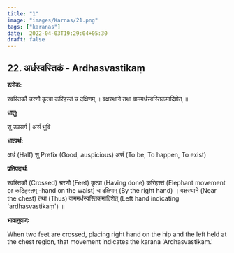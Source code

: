 ```yaml
---
title: "1"
image: "images/Karnas/21.png"
tags: ["karanas"]
date:  2022-04-03T19:29:04+05:30
draft: false
---
```


## 22. अर्धस्वस्तिकं - Ardhasvastikaṃ

**श्लोक:**


स्वस्तिकौ चरणौ कृत्वा करिहस्तं च दक्षिणम् । वक्षस्थाने तथा वाममर्धस्वस्तिकमादिशेत् ॥



**धातुः**


सु उपसर्ग | असँ भुवि 


**धात्वर्थ:**


अर्ध (Half)
सु Prefix (Good, auspicious) असँ (To be, To happen, To exist)


**प्रतिपदार्थः**


स्वस्तिकौ (Crossed) चरणौ (Feet) कृत्वा (Having done) करिहस्तं (Elephant movement or कटिहस्तम् -hand on the waist) च दक्षिणम् (By the right hand) । वक्षस्थाने (Near the chest) तथा (Thus) वाममर्धस्वस्तिकमादिशेत् (Left hand indicating 'ardhasvastikaṃ') ॥


**भावानुवादः**


When two feet are crossed, placing right hand on the hip and the left held at the chest region, that movement indicates the karana 'Ardhasvastikaṃ.' 
